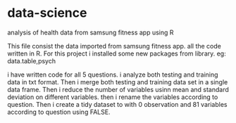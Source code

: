 # data-science
analysis of health data from samsung fitness app using R


This file consist the data imported from samsung fitness app.
all the code written in R.
For this project i installed some new packages from library. eg: data.table,psych

i have written code for all 5 questions.
i analyze both testing and training data in txt format.
Then i merge both testing and training data set in a single data frame.
Then i reduce the number of variables usinn mean and standard deviation on different variables.
then i rename the variables according to question.
Then i create a tidy dataset to with 0 observation and 81 variables according to question using FALSE.
